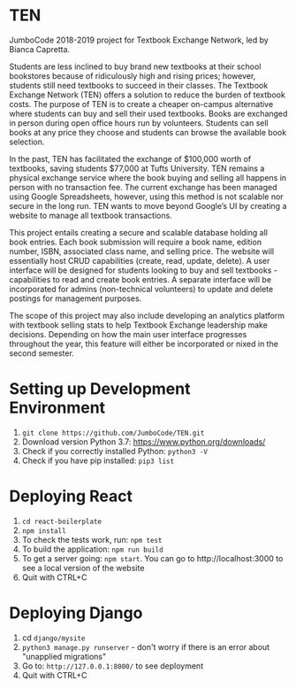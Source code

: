 # TEN
JumboCode 2018-2019 project for Textbook Exchange Network,  led by Bianca Capretta.

Students are less inclined to buy brand new textbooks at their school bookstores because of ridiculously high and rising prices; however, students still need textbooks to succeed in their classes. The Textbook Exchange Network (TEN) offers a solution to reduce the burden of textbook costs. The purpose of TEN is to create a cheaper on-campus alternative where students can buy and sell their used textbooks. Books are exchanged in person during open office hours run by volunteers. Students can sell books at any price they choose and students can browse the available book selection.

In the past, TEN has facilitated the exchange of $100,000 worth of textbooks, saving students $77,000 at Tufts University. TEN remains a physical exchange service where the book buying and selling all happens in person with no transaction fee. The current exchange has been managed using Google Spreadsheets, however, using this method is not scalable nor secure in the long run. TEN wants to move beyond Google’s UI by creating a website to manage all textbook transactions.

This project entails creating a secure and scalable database holding all book entries. Each book submission will require a book name, edition number, ISBN, associated class name, and selling price. The website will essentially host CRUD capabilities (create, read, update, delete). A user interface will be designed for students looking to buy and sell textbooks - capabilities to read and create book entries. A separate interface will be incorporated for admins (non-technical volunteers) to update and delete postings for management purposes.

The scope of this project may also include developing an analytics platform with textbook selling stats to help Textbook Exchange leadership make decisions. Depending on how the main user interface progresses throughout the year, this feature will either be incorporated or nixed in the second semester.

# Setting up Development Environment
1. `git clone https://github.com/JumboCode/TEN.git`
2. Download version Python 3.7: https://www.python.org/downloads/
3. Check if you correctly installed Python: `python3 -V`
4. Check if you have pip installed: `pip3 list`

# Deploying React
1. `cd react-boilerplate`
2. `npm install`
3. To check the tests work, run: `npm test`
4. To build the application: `npm run build`
5. To get a server going: `npm start`. You can go to http://localhost:3000 to see a local version of the website
6. Quit with CTRL+C


# Deploying Django
1. cd `django/mysite`
2. `python3 manage.py runserver` - don't worry if there is an error about "unapplied migrations"
3. Go to: `http://127.0.0.1:8000/` to see deployment
4. Quit with CTRL+C
